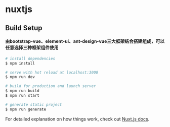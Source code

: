 # nuxtjs

## Build Setup

#### 由bootstrap-vue、element-ui、ant-design-vue三大框架结合搭建组成，可以任意选择三种框架组件使用

```bash
# install dependencies
$ npm install

# serve with hot reload at localhost:3000
$ npm run dev

# build for production and launch server
$ npm run build
$ npm run start

# generate static project
$ npm run generate
```

For detailed explanation on how things work, check out [Nuxt.js docs](https://nuxtjs.org).
